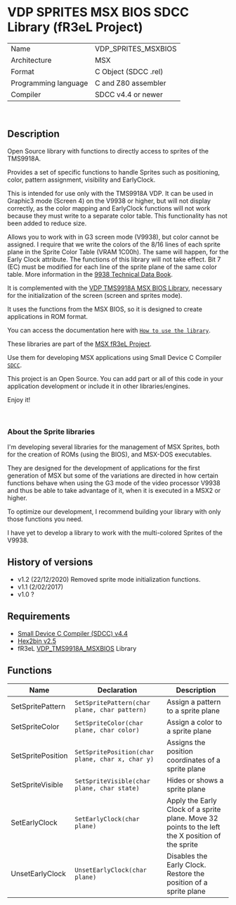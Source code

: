 # VDP SPRITES MSX BIOS SDCC Library (fR3eL Project)

<table>
<tr><td>Name</td><td>VDP_SPRITES_MSXBIOS</td></tr>
<tr><td>Architecture</td><td>MSX</td></tr>
<tr><td>Format</td><td>C Object (SDCC .rel)</td></tr>
<tr><td>Programming language</td><td>C and Z80 assembler</td></tr>
<tr><td>Compiler</td><td>SDCC v4.4 or newer</td></tr>
</table>

<br/>

## Description

Open Source library with functions to directly access to sprites of the TMS9918A.

Provides a set of specific functions to handle Sprites such as positioning, color, pattern assignment, visibility and EarlyClock.

This is intended for use only with the TMS9918A VDP. It can be used in Graphic3 mode (Screen 4) on the V9938 or higher, but will not display correctly, as the color mapping and EarlyClock functions will not work because they must write to a separate color table. 
This functionality has not been added to reduce size.

Allows you to work with in G3 screen mode (V9938), but color cannot be assigned. 
I require that we write the colors of the 8/16 lines of each sprite plane in the Sprite Color Table (VRAM 1C00h). 
The same will happen, for the Early Clock attribute. 
The functions of this library will not take effect. 
Bit 7 (EC) must be modified for each line of the sprite plane of the same color table. 
More information in the [9938 Technical Data Book](http://map.grauw.nl/resources/video/v9938/v9938.xhtml).

It is complemented with the [VDP TMS9918A MSX BIOS Library](https://github.com/mvac7/SDCC_VDP_TMS9918A_MSXROM_Lib), necessary for the initialization of the screen (screen and sprites mode).

It uses the functions from the MSX BIOS, so it is designed to create applications in ROM format.
  
You can access the documentation here with [`How to use the library`](docs/HOWTO.md).

These libraries are part of the [MSX fR3eL Project](https://github.com/mvac7/SDCC_MSX_fR3eL).

Use them for developing MSX applications using Small Device C Compiler [`SDCC`](http://sdcc.sourceforge.net/).

This project is an Open Source. 
You can add part or all of this code in your application development or include it in other libraries/engines.

Enjoy it!

<br/>


### About the Sprite libraries

I'm developing several libraries for the management of MSX Sprites, both for the creation of ROMs (using the BIOS), and MSX-DOS executables.
 
They are designed for the development of applications for the first generation of MSX but some of the variations are directed in how certain functions behave when using the G3 mode of the video processor V9938 and thus be able to take advantage of it, when it is executed in a MSX2 or higher.

To optimize our development, I recommend building your library with only those functions you need.

I have yet to develop a library to work with the multi-colored Sprites of the V9938.



## History of versions

- v1.2 (22/12/2020) Removed sprite mode initialization functions.
- v1.1 (2/02/2017)
- v1.0 ?



## Requirements

- [Small Device C Compiler (SDCC) v4.4](http://sdcc.sourceforge.net/)
- [Hex2bin v2.5](http://hex2bin.sourceforge.net/)
- fR3eL [VDP_TMS9918A_MSXBIOS](https://github.com/mvac7/SDCC_VDP_TMS9918A_MSXROM_Lib) Library




## Functions

| Name | Declaration | Description |
| ---  | ---   | ---         |
| SetSpritePattern  | `SetSpritePattern(char plane, char pattern)` | Assign a pattern to a sprite plane |
| SetSpriteColor    | `SetSpriteColor(char plane, char color)` | Assign a color to a sprite plane |
| SetSpritePosition | `SetSpritePosition(char plane, char x, char y)` | Assigns the position coordinates of a sprite plane |
| SetSpriteVisible  | `SetSpriteVisible(char plane, char state)` | Hides or shows a sprite plane |
| SetEarlyClock     | `SetEarlyClock(char plane)` | Apply the Early Clock of a sprite plane. Move 32 points to the left the X position of the sprite |
| UnsetEarlyClock   | `UnsetEarlyClock(char plane)` | Disables the Early Clock. Restore the position of a sprite plane |
